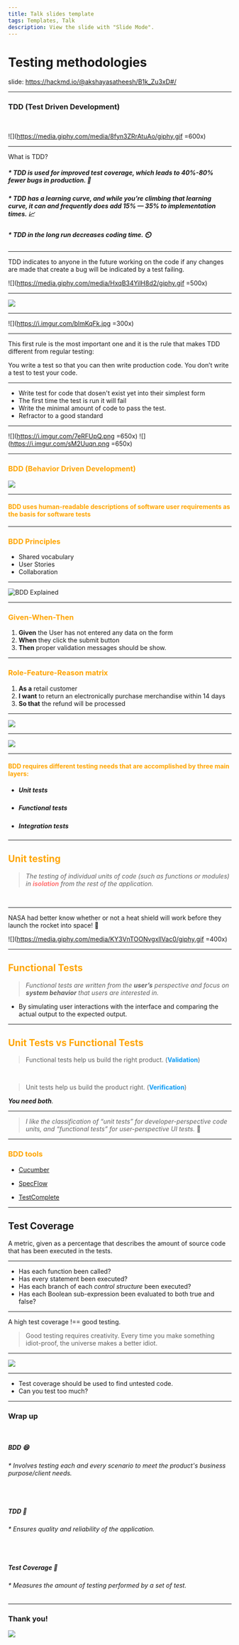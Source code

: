 ```yaml
---
title: Talk slides template
tags: Templates, Talk
description: View the slide with "Slide Mode".
---
```



# Testing methodologies

slide: https://hackmd.io/@akshayasatheesh/B1k_Zu3xD#/

---

### TDD (Test Driven Development)

<br>

![](https://media.giphy.com/media/8fyn3ZRrAtuAo/giphy.gif =600x)

----

What is TDD?

##### * TDD is used for improved test coverage, which leads to 40%-80% fewer bugs in production. :bug: 
 
##### * TDD has a learning curve, and while you’re climbing that learning curve, it can and frequently does add 15% — 35% to implementation times. :chart_with_upwards_trend: 

##### * TDD in the long run decreases coding time. :timer_clock: 

----

TDD indicates to anyone in the future working on the code if any changes are made that create a bug will be indicated by a test failing.

![](https://media.giphy.com/media/HxqB34YilH8d2/giphy.gif =500x)

----

![](https://i.imgur.com/Vm3RZlm.png)


----

![](https://i.imgur.com/blmKqFk.jpg =300x)


----

This first rule is the most important one and it is the rule that makes TDD different from regular testing:

You write a test so that you can then write production code.
You don’t write a test to test your code.

----

* Write test for code that dosen't exist yet into their simplest form
* The first time the test is run it will fail
* Write the minimal amount of code to pass the test.
* Refractor to a good standard 

----

![](https://i.imgur.com/7eRFUpQ.png =650x)
![](https://i.imgur.com/sM2Uuqn.png =650x)

---

### <span style="color:orange">BDD (Behavior Driven Development)</span>

![](https://media.giphy.com/media/LQv5qSTo8lXVvPammo/giphy.gif)

----

#### <span style="color:orange">BDD uses human-readable descriptions of software user requirements as the basis for software tests</span>

----

### <span style="color:orange">BDD Principles </span>

* Shared vocabulary
* User Stories
* Collaboration

----

![BDD Explained](https://www.departmentofproduct.com/wp-content/uploads/2017/06/Lesson-2-testing-and-devops.001.jpeg)

----

### <span style="color:orange">Given-When-Then</span>

1. **Given** the User has not entered any data on the form
2. **When** they click the submit button
3. **Then** proper validation messages should be show.

----

### <span style="color:orange">Role-Feature-Reason matrix</span>

1. **As a** retail customer
2. **I want** to return an electronically purchase merchandise within 14 days
3. **So that** the refund will be processed

----


![](https://miro.medium.com/max/1500/1*s0tuwgs7O9YEHS6pvO0OJA.png)


----

![](https://i.imgur.com/Hz3xfew.png)

----

<!-- 
## How do we translate user requirements into automated tests :question: 

---- -->
<!-- AKSHAYA -->

#### <span style="color:orange">BDD requires different testing needs that are accomplished by three main layers:</span>

* ##### Unit tests
* ##### Functional tests
* ##### Integration tests

----

## <span style="color:orange">Unit testing</span>

> _The testing of individual units of code (such as functions or modules) in **<font color="#FF7373">isolation</font>** from the rest of the application._

<br>

----

NASA had better know whether or not a heat shield will work before they launch the rocket into space! :rocket: 

![](https://media.giphy.com/media/KY3VnTOONvgxllVac0/giphy.gif =400x)

----

## <span style="color:orange">Functional Tests</span>

> _Functional tests are written from the **user’s** perspective and focus on **system behavior** that users are interested in._


- By simulating user interactions with the interface and comparing the actual output to the expected output.

----


## <font color= orange>Unit Tests vs Functional Tests</font>
> Functional tests help us build the right product. (<font color="#0C9BF4">**Validation**</font>)

<br>

> Unit tests help us build the product right. (<font color="#0C9BF4">**Verification**</font>)

_**You need both**._

<!-- ----

| Unit Tests | Functional Tests |
| ---------------------- | -------- |
| Runs very fast| Take longer to run|
| Must be modular| Ensure that the units work together as a whole system| -->

----

> _I like the classification of “unit tests” for developer-perspective code units, and “functional tests” for user-perspective UI tests._ :iphone: 

----

### <span style="color:orange">BDD tools</span>

- [Cucumber](https://cucumber.io/)

- [SpecFlow](https://specflow.org/)

- [TestComplete](https://smartbear.com/product/testcomplete/overview/)

---

## Test Coverage

A metric, given as a percentage that describes the amount of source code that has been executed in the tests. 

---

* Has each function been called?
* Has every statement been executed?
* Has each branch of each _control structure_ been executed?
* Has each Boolean sub-expression been evaluated to both true and false?

---

A high test coverage !== good testing.

> Good testing requires creativity. Every time you make something idiot-proof, the universe makes a better idiot.

---

![](https://i.imgur.com/hs7TQxO.png)

---

* Test coverage should be used to find untested code.
* Can you test too much?


---

### Wrap up

<br>

##### BDD :smile: 

###### * Involves testing each and every scenario to meet the product's business purpose/client needs. 

<br>

##### TDD :pencil:

###### * Ensures quality and reliability of the application. 

<br>

##### Test Coverage :battery: 

###### * Measures the amount of testing performed by a set of test.


---

### Thank you! 

![](https://media.giphy.com/media/xT1XGVBim9uITGLIt2/giphy.gif)


